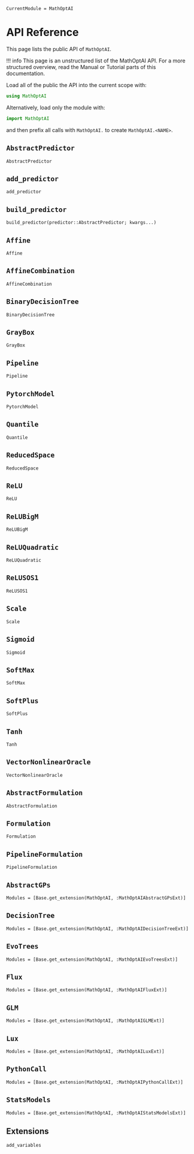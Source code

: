 ```@meta
CurrentModule = MathOptAI
```

# API Reference

This page lists the public API of `MathOptAI`.

!!! info
    This page is an unstructured list of the MathOptAI API. For a more
    structured overview, read the Manual or Tutorial parts of this
    documentation.

Load all of the public the API into the current scope with:
```julia
using MathOptAI
```
Alternatively, load only the module with:
```julia
import MathOptAI
```
and then prefix all calls with `MathOptAI.` to create `MathOptAI.<NAME>`.

## `AbstractPredictor`
```@docs
AbstractPredictor
```

## `add_predictor`
```@docs
add_predictor
```

## `build_predictor`
```@docs
build_predictor(predictor::AbstractPredictor; kwargs...)
```

## `Affine`
```@docs
Affine
```

## `AffineCombination`
```@docs
AffineCombination
```

## `BinaryDecisionTree`
```@docs
BinaryDecisionTree
```

## `GrayBox`
```@docs
GrayBox
```

## `Pipeline`
```@docs
Pipeline
```

## `PytorchModel`
```@docs
PytorchModel
```

## `Quantile`
```@docs
Quantile
```

## `ReducedSpace`
```@docs
ReducedSpace
```

## `ReLU`
```@docs
ReLU
```

## `ReLUBigM`
```@docs
ReLUBigM
```

## `ReLUQuadratic`
```@docs
ReLUQuadratic
```

## `ReLUSOS1`
```@docs
ReLUSOS1
```

## `Scale`
```@docs
Scale
```

## `Sigmoid`
```@docs
Sigmoid
```

## `SoftMax`
```@docs
SoftMax
```

## `SoftPlus`
```@docs
SoftPlus
```

## `Tanh`
```@docs
Tanh
```

## `VectorNonlinearOracle`
```@docs
VectorNonlinearOracle
```

## `AbstractFormulation`
```@docs
AbstractFormulation
```

## `Formulation`
```@docs
Formulation
```

## `PipelineFormulation`
```@docs
PipelineFormulation
```

## `AbstractGPs`
```@autodocs
Modules = [Base.get_extension(MathOptAI, :MathOptAIAbstractGPsExt)]
```

## `DecisionTree`
```@autodocs
Modules = [Base.get_extension(MathOptAI, :MathOptAIDecisionTreeExt)]
```

## `EvoTrees`
```@autodocs
Modules = [Base.get_extension(MathOptAI, :MathOptAIEvoTreesExt)]
```

## `Flux`
```@autodocs
Modules = [Base.get_extension(MathOptAI, :MathOptAIFluxExt)]
```

## `GLM`
```@autodocs
Modules = [Base.get_extension(MathOptAI, :MathOptAIGLMExt)]
```

## `Lux`
```@autodocs
Modules = [Base.get_extension(MathOptAI, :MathOptAILuxExt)]
```

## `PythonCall`
```@autodocs
Modules = [Base.get_extension(MathOptAI, :MathOptAIPythonCallExt)]
```

## `StatsModels`
```@autodocs
Modules = [Base.get_extension(MathOptAI, :MathOptAIStatsModelsExt)]
```

## Extensions

```@docs
add_variables
```
